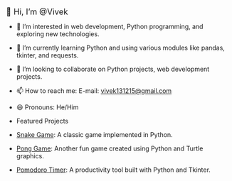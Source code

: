 <span style="font-size:large;">👋 Hi, I’m @Vivek</span>

- 👀 I’m interested in web development, Python programming, and exploring new technologies.
- 🌱 I’m currently learning Python and using various modules like pandas, tkinter, and requests.
- 💞️ I’m looking to collaborate on Python projects, web development projects.
- 📫 How to reach me: E-mail: vivek131215@gmail.com
- 😄 Pronouns: He/Him

- Featured Projects

- [Snake Game](https://github.com/Vivek13121/snake-game): A classic game implemented in Python.
- [Pong Game](https://github.com/Vivek13121/pong-game): Another fun game created using Python and Turtle graphics.
- [Pomodoro Timer](https://github.com/Vivek13121/pomodoro-timer): A productivity tool built with Python and Tkinter.



<!---
Vivek13121/Vivek13121 is a ✨ special ✨ repository because its `README.md` (this file) appears on your GitHub profile.
You can click the Preview link to take a look at your changes.
--->
